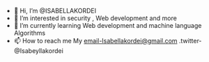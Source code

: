 - 👋 Hi, I’m @ISABELLAKORDEI
- 👀 I’m interested in security , Web development and more 
- 🌱 I’m currently learning Web development and machine language Algorithms 
- 📫 How to reach me 
  My email-Isabellakordei@gmail.com 
 .twitter-@Isabeyllakordei

<!---
ISABELLAKORDEI/ISABELLAKORDEI is a ✨ special ✨ repository because its `README.md` (this file) appears on your GitHub profile.
You can click the Preview link to take a look at your changes.
--->
